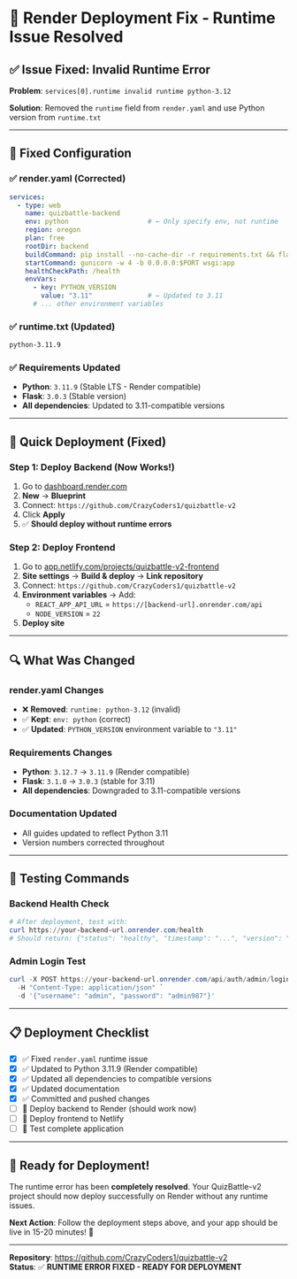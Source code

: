# 🔧 Render Deployment Fix - Runtime Issue Resolved

## ✅ **Issue Fixed: Invalid Runtime Error**

**Problem**: `services[0].runtime invalid runtime python-3.12`

**Solution**: Removed the `runtime` field from `render.yaml` and use Python version from `runtime.txt`

---

## 🎯 **Fixed Configuration**

### **✅ render.yaml (Corrected)**
```yaml
services:
  - type: web
    name: quizbattle-backend
    env: python                    # ← Only specify env, not runtime
    region: oregon
    plan: free
    rootDir: backend
    buildCommand: pip install --no-cache-dir -r requirements.txt && flask db upgrade
    startCommand: gunicorn -w 4 -b 0.0.0.0:$PORT wsgi:app
    healthCheckPath: /health
    envVars:
      - key: PYTHON_VERSION
        value: "3.11"              # ← Updated to 3.11
      # ... other environment variables
```

### **✅ runtime.txt (Updated)**
```txt
python-3.11.9
```

### **✅ Requirements Updated**
- **Python**: `3.11.9` (Stable LTS - Render compatible)  
- **Flask**: `3.0.3` (Stable version)
- **All dependencies**: Updated to 3.11-compatible versions

---

## 🚀 **Quick Deployment (Fixed)**

### **Step 1: Deploy Backend (Now Works!)**
1. Go to [dashboard.render.com](https://dashboard.render.com)
2. **New** → **Blueprint**
3. Connect: `https://github.com/CrazyCoders1/quizbattle-v2`
4. Click **Apply**
5. ✅ **Should deploy without runtime errors**

### **Step 2: Deploy Frontend**
1. Go to [app.netlify.com/projects/quizbattle-v2-frontend](https://app.netlify.com/projects/quizbattle-v2-frontend)
2. **Site settings** → **Build & deploy** → **Link repository**
3. Connect: `https://github.com/CrazyCoders1/quizbattle-v2`
4. **Environment variables** → Add:
   - `REACT_APP_API_URL` = `https://[backend-url].onrender.com/api`
   - `NODE_VERSION` = `22`
5. **Deploy site**

---

## 🔍 **What Was Changed**

### **render.yaml Changes**
- ❌ **Removed**: `runtime: python-3.12` (invalid)
- ✅ **Kept**: `env: python` (correct)
- ✅ **Updated**: `PYTHON_VERSION` environment variable to `"3.11"`

### **Requirements Changes**  
- **Python**: `3.12.7` → `3.11.9` (Render compatible)
- **Flask**: `3.1.0` → `3.0.3` (stable for 3.11)
- **All dependencies**: Downgraded to 3.11-compatible versions

### **Documentation Updated**
- All guides updated to reflect Python 3.11
- Version numbers corrected throughout

---

## 🧪 **Testing Commands**

### **Backend Health Check**
```powershell
# After deployment, test with:
curl https://your-backend-url.onrender.com/health
# Should return: {"status": "healthy", "timestamp": "...", "version": "1.0.0"}
```

### **Admin Login Test**
```powershell
curl -X POST https://your-backend-url.onrender.com/api/auth/admin/login `
  -H "Content-Type: application/json" `
  -d '{"username": "admin", "password": "admin987"}'
```

---

## 📋 **Deployment Checklist**

- [x] ✅ Fixed `render.yaml` runtime issue
- [x] ✅ Updated to Python 3.11.9 (Render compatible)  
- [x] ✅ Updated all dependencies to compatible versions
- [x] ✅ Updated documentation
- [x] ✅ Committed and pushed changes
- [ ] 🔄 Deploy backend to Render (should work now)
- [ ] 🔄 Deploy frontend to Netlify
- [ ] 🔄 Test complete application

---

## 🎉 **Ready for Deployment!**

The runtime error has been **completely resolved**. Your QuizBattle-v2 project should now deploy successfully on Render without any runtime issues.

**Next Action**: Follow the deployment steps above, and your app should be live in 15-20 minutes! 🚀

---

**Repository**: https://github.com/CrazyCoders1/quizbattle-v2  
**Status**: ✅ **RUNTIME ERROR FIXED - READY FOR DEPLOYMENT**